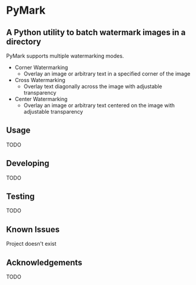 # PyMark
## A Python utility to batch watermark images in a directory

PyMark supports multiple watermarking modes. 

- Corner Watermarking
  - Overlay an image or arbitrary text in a specified corner of the image
- Cross Watermarking
  - Overlay text diagonally across the image with adjustable transparency
- Center Watermarking
  - Overlay an image or arbitrary text centered on the image with adjustable transparency

## Usage
 
TODO

## Developing

TODO

## Testing

TODO

## Known Issues

Project doesn't exist

## Acknowledgements

TODO


